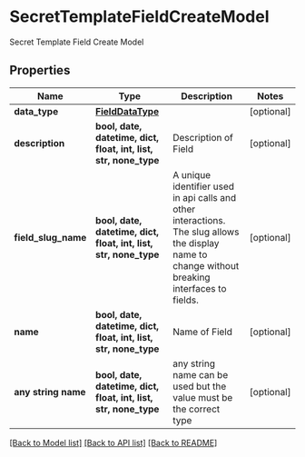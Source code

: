 # SecretTemplateFieldCreateModel

Secret Template Field Create Model

## Properties
Name | Type | Description | Notes
------------ | ------------- | ------------- | -------------
**data_type** | [**FieldDataType**](FieldDataType.md) |  | [optional] 
**description** | **bool, date, datetime, dict, float, int, list, str, none_type** | Description of Field | [optional] 
**field_slug_name** | **bool, date, datetime, dict, float, int, list, str, none_type** | A unique identifier used in api calls and other interactions. The slug allows the display name to change without breaking interfaces to fields. | [optional] 
**name** | **bool, date, datetime, dict, float, int, list, str, none_type** | Name of Field | [optional] 
**any string name** | **bool, date, datetime, dict, float, int, list, str, none_type** | any string name can be used but the value must be the correct type | [optional]

[[Back to Model list]](../README.md#documentation-for-models) [[Back to API list]](../README.md#documentation-for-api-endpoints) [[Back to README]](../README.md)


